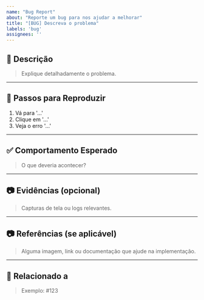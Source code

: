 ```yaml
---
name: "Bug Report"
about: "Reporte um bug para nos ajudar a melhorar"
title: "[BUG] Descreva o problema"
labels: 'bug'
assignees: ''
---
```


## 📝 Descrição

> Explique detalhadamente o problema.

---

## 🔎 Passos para Reproduzir

1. Vá para '...'
2. Clique em '...'
3. Veja o erro '...'

---

## ✅ Comportamento Esperado

> O que deveria acontecer?

---

## 📷 Evidências (opcional)

> Capturas de tela ou logs relevantes.

---

## 📷 Referências (se aplicável)

> Alguma imagem, link ou documentação que ajude na implementação.

---

## 🔗 Relacionado a

> Exemplo: #123